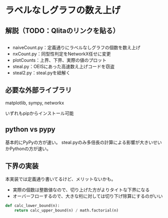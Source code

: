 # ラベルなしグラフの数え上げ




## 解説（TODO：QIitaのリンクを貼る）


## 
- naiveCount.py：定義通りにラベルなしグラフの個数を数え上げ
- nxCount.py：同型性判定をNetworkX任せに変更
- plotCounts：上界、下界、実際の値のプロット
- steal.py：OEISにあった高速数え上げコードを窃盗
- steal2.py：steal.pyを紐解く

## 必要な外部ライブラリ
matplotlib, sympy, networkx

いずれもpipからインストール可能


## python vs pypy

基本的にPyPyの方が速い。
steal.pyのみ多倍長の計算による影響が大きいせいかPythonの方が速い。


## 下界の実装
本実装では定義通り書いてるけど、メリットないかも。
- 実際の個数は整数値なので、切り上げた方がよりタイトな下界になる
- オーバーフローするので、大きな桁に対しては切り下げ除算にするのがいい

```python
def calc_lower_bound(n):
    return calc_upper_bound(n) / math.factorial(n)
```

